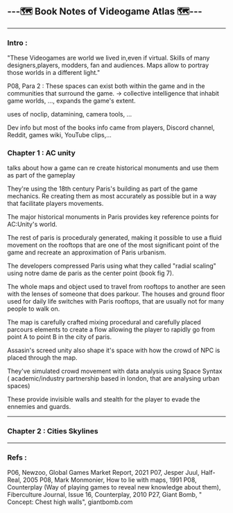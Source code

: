 ## ---🗺️ Book Notes of Videogame Atlas 🗺️---
---

### Intro :

"These Videogames are world we lived in,even if virtual.
Skills of many designers,players, modders, fan and audiences.
Maps allow to portray those worlds in a different light."

P08, Para 2 : These spaces can exist both within the game and in the communities that surround the game. 
-> collective intelligence that inhabit game worlds, ..., expands the game's extent.

uses of noclip, datamining, camera tools, ... 

Dev info but most of the books info came from players, Discord channel, Reddit, games wiki, YouTube clips,...


### Chapter 1 : AC unity

talks about how a game can re create historical monuments and use them as part of the gameplay

They're using the 18th century Paris's building as part of the game mechanics. Re creating them as most accurately as possible but in a way that facilitate players movements.

The major historical monuments in Paris provides key reference points for AC:Unity's world.

The rest of paris is proceduraly generated, making it possible to use a fluid movement on the rooftops that are one of the most significant point of the game and recreate an approximation of Paris urbanism. 

The developers compressed Paris using what they called "radial scaling" using notre dame de paris as the center point (book fig 7).

The whole maps and object used to travel from rooftops to another are seen with the lenses of someone that does parkour. The houses and ground floor used for daily life switches with Paris rooftops, that are usually not for many people to walk on.

The map is carefully crafted mixing procedural and carefully placed parcours elements to create a flow allowing the player to rapidly go from point A to point B in the city of paris.

Assasin's screed unity also shape it's space with how the crowd of NPC is placed through the map.

They've simulated crowd movement with data analysis using Space Syntax ( academic/industry partnership based in london, that are analysing urban spaces)

These provide invisible walls and stealth for the player to evade the ennemies and guards.

---

### Chapter 2 : Cities Skylines




---

### Refs :

P06, Newzoo, Global Games Market Report, 2021
P07, Jesper Juul, Half-Real, 2005
P08, Mark Monmonier, How to lie with maps, 1991
P08, Counterplay (Way of playing games to reveal new knowledge about them), Fiberculture Journal, Issue 16, Counterplay, 2010
P27, Giant Bomb, " Concept: Chest high walls", giantbomb.com

